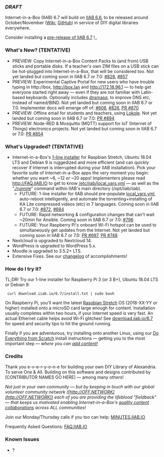 ### _**DRAFT**_

Internet-in-a-Box (IIAB) 6.7 will build on [IIAB 6.6](https://github.com/iiab/iiab/wiki/IIAB-6.6-Release-Notes), to be released around October/November ([Wiki](http://wiki.iiab.io/6.7), [GitHub](https://github.com/iiab/iiab/milestone/4)) in service of DIY digital libraries everywhere.

Consider installing a <a href=http://download.iiab.io/6.7>pre-release of IIAB 6.7</a> !_

### What's New? (TENTATIVE)

* PREVIEW: Copy Internet-in-a-Box Content Packs to (and from) USB sticks and portable disks.  If a teacher's own ZIM files on a USB stick can be hot-plugged into Internet-in-a-Box, that will be considered too.  Not yet landed but coming soon in IIAB 6.7 or 7.0:  [#828](https://github.com/iiab/iiab/issues/828), [#857](https://github.com/iiab/iiab/issues/857)
* PREVIEW: Experimental Captive Portal for new users who have trouble typing in http://box, http://box.lan and http://172.18.96.1 &mdash; to help get everyone started right away &mdash; even if they are not familiar with Latin-based keyboards.  Optionally includes [dnsmasq](https://github.com/iiab/iiab/blob/master/vars/local_vars_medium.yml#L50-L58), to improve DNS etc, instead of named/BIND.  Not yet landed but coming soon in IIAB 6.7 or 7.0.  Implementer docs will emerge off of:  [#608](https://github.com/iiab/iiab/issues/608), [#826](https://github.com/iiab/iiab/issues/826), [PR #870](https://github.com/iiab/iiab/pull/870#issuecomment-406869713)
* PREVIEW: Offline email for students and teachers, using [Lokole](https://ascoderu.ca/).  Not yet landed but coming soon in IIAB 6.7 or 7.0:  [PR #894](https://github.com/iiab/iiab/pull/894)
* PREVIEW: Node-RED & Mosquitto (MQTT) support for IoT (Internet of Things) electronics projects.  Not yet landed but coming soon in IIAB 6.7 or 7.0:  [PR #854](https://github.com/iiab/iiab/pull/854)

### What's Upgraded? (TENTATIVE)

* Internet-in-a-Box's [1-line installer](http://download.iiab.io/6.6/) for Raspbian Stretch, Ubuntu 18.04 LTS and Debian 9 is ruggedized and more efficient (and can quickly recover if Internet is interrupted during your IIAB installation).  Pick your favorite suite of Internet-in-a-Box apps the very moment you begin: whether you want ~6, ~12 or ~20 apps!  Implementers please read http://FAQ.IIAB.IO to get to know [/etc/iiab/local_vars.yml](http://wiki.iiab.io/local_vars.yml) — as well as the "[./runrole](https://github.com/iiab/iiab/blob/master/runrole)" command within IIAB's main directory (/opt/iiab/iiab).
  * FUTURE: 1-line installer for IIAB should pre-populate [local_vars.yml](wiki.iiab.io/local_vars.yml), auto-reboot intelligently, and automate the torrenting+installing of KA Lite compressed videos (etc) in 7 languages.  Coming soon in IIAB 6.7 or 7.0:  [#872](https://github.com/iiab/iiab/issues/872), [#884](https://github.com/iiab/iiab/issues/884)
  * FUTURE: Rapid networking & configuration changes that can't wait ~20min for Ansible.  Coming soon in IIAB 6.7 or 7.0:  [#796](https://github.com/iiab/iiab/issues/796)
  * FUTURE: Your Raspberry Pi's onboard Wi-Fi hotspot can be used to simultaneously get updates from the Internet.  Not yet landed but coming soon in IIAB 6.7 or 7.0:  [PR #697](https://github.com/iiab/iiab/pull/697), [PR #748](https://github.com/iiab/iiab/pull/748)
* Nextcloud is upgraded to Nextcloud 14.
* WordPress is upgraded to WordPress 5.x.
* Moodle is upgraded to 3.5.2+ LTS.
* Extensive Fixes.  See our [changelog](https://github.com/iiab/iiab/milestone/4?closed=1) of accomplishments!

### How do I try it?

TL;DR!  Try our 1-line installer for Raspberry Pi 3 (or 3 B+), Ubuntu 18.04 LTS or Debian 9:

     curl download.iiab.io/6.7/install.txt | sudo bash

On Raspberry Pi, you'll want the latest [Raspbian Stretch](https://www.raspberrypi.org/downloads/raspbian/) OS (2018-XX-YY or higher) installed onto a microSD card large enough for content.  Installation usually completes within two hours, if your Internet speed is very fast.  An actual Ethernet cable helps avoid Wi-Fi glitches!  See [download.iiab.io/6.7](http://download.iiab.io/6.7/) for speed and security tips to hit the ground running.

Finally if you are adventurous, try installing onto another Linux, using our [Do Everything from Scratch](https://github.com/iiab/iiab/wiki/IIAB-Installation#do-everything-from-scratch) install instructions &mdash; getting you to the most important step &mdash; _where you can [add content!](https://github.com/iiab/iiab/wiki/IIAB-Installation#add-content)_

### Credits

Thank you e-v-e-r-y-o-n-e for building your own DIY Library of Alexandria.  To serve One & All.  Building on this software and designs contributed by [CONTRIBUTOR NAMES GO HERE] &mdash; among many others!

_Not just in your own community &mdash; but by keeping in touch with our global volunteer community network ([http://OFF.NETWORK](http://OFF.NETWORK)) each of you are providing the lifeblood "fieldback" &mdash; that keeps us motivated enabling Internet-in-a-Box's [quality content collaborations](http://boxing.team) across ALL communities!_

Join our Monday/Thursday calls if you too can help: [MINUTES.IIAB.IO](http://MINUTES.IIAB.IO)

Frequently Asked Questions: [FAQ.IIAB.IO](http://FAQ.IIAB.IO)

### Known Issues

* ?